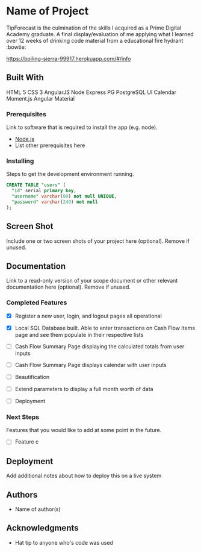 # Name of Project

TipForecast is the culmination of the skills I acquired as a Prime Digital Academy graduate. A final display/evaluation of me applying what I learned over 12 weeks of drinking code material from a educational fire hydrant :bowtie:

https://boiling-sierra-99917.herokuapp.com/#/info

## Built With

HTML 5
CSS 3
AngularJS
Node
Express
PG
PostgreSQL
UI Calendar
Moment.js
Angular Material


### Prerequisites

Link to software that is required to install the app (e.g. node).

- [Node.js](https://nodejs.org/en/)
- List other prerequisites here


### Installing

Steps to get the development environment running.

```sql
CREATE TABLE "users" (
  "id" serial primary key,
  "username" varchar(80) not null UNIQUE,
  "password" varchar(240) not null
);
```

## Screen Shot

Include one or two screen shots of your project here (optional). Remove if unused.

## Documentation

Link to a read-only version of your scope document or other relevant documentation here (optional). Remove if unused.

### Completed Features

- [x] Register a new user, login, and logout pages all operational
- [x] Local SQL Database built. Able to enter transactions on Cash Flow Items page and see them populate in their respective lists
- [ ] Cash Flow Summary Page displaying the calculated totals from user inputs
- [ ] Cash Flow Summary Page displays calendar with user inputs 
- [ ] Beautification
- [ ] Extend parameters to display a full month worth of data
- [ ] Deployment


### Next Steps

Features that you would like to add at some point in the future.

- [ ] Feature c

## Deployment

Add additional notes about how to deploy this on a live system

## Authors

* Name of author(s)


## Acknowledgments

* Hat tip to anyone who's code was used
